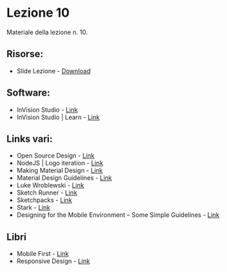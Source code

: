 # Lezione 10
Materiale della lezione n. 10.

## Risorse:
* Slide Lezione - [Download][lezione-10-s-d]

## Software:
* InVision Studio - [Link](https://www.invisionapp.com/studio)
* InVision Studio | Learn - [Link](https://www.youtube.com/watch?v=8VJo0XH8spM&list=PLeWHfyz6lrQVorE4QwanvSBJA-Y3JVK-v)

## Links vari:
* Open Source Design - [Link](https://github.com/opensourcedesign)
* NodeJS | Logo iteration - [Link](https://github.com/nodejs/evangelism/issues/179)
* Making Material Design - [Link](https://www.youtube.com/watch?v=rrT6v5sOwJg)
* Material Design Guidelines - [Link](https://material.io/design/)
* Luke Wroblewski - [Link](https://www.lukew.com/about/)
* Sketch Runner - [Link](https://sketchrunner.com/)
* Sketchpacks - [Link](https://sketchpacks.com/)
* Stark - [Link](http://www.getstark.co/)
* Designing for the Mobile Environment – Some Simple Guidelines - [Link](https://www.interaction-design.org/literature/article/designing-for-the-mobile-environment-some-simple-guidelines)

## Libri
* Mobile First - [Link](https://abookapart.com/products/mobile-first)
* Responsive Design - [Link](https://abookapart.com/collections/responsive-design)

[lezione-10-s-d]: https://github.com/michelemazzucco/laba-prototyping-17-18/raw/lezione-10/slides/10.pdf
